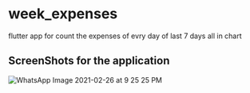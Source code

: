 # week_expenses

flutter app for count the expenses of evry day of last 7 days all in chart

## ScreenShots for the application

![WhatsApp Image 2021-02-26 at 9 25 25 PM](https://user-images.githubusercontent.com/79510491/109347171-67a35500-787b-11eb-9cfe-5ea63671c9f0.jpeg)
